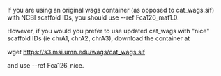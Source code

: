 If you are using an original wags container (as opposed to cat_wags.sif) with NCBI scaffold IDs, you should use --ref Fca126_mat1.0.

However, if you would you prefer to use updated cat_wags with "nice" scaffold IDs (ie chrA1, chrA2, chrA3), download the container at

wget https://s3.msi.umn.edu/wags/cat_wags.sif

and use --ref Fca126_nice.
